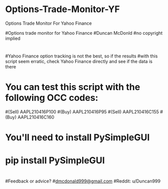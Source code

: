 # Options-Trade-Monitor-YF
Options Trade Monitor For Yahoo Finance

#Options trade monitor for Yahoo Finance
#Duncan McDonld
#no copyright implied
#
#Yahoo Finance option tracking is not the best, so if the results
#with this script seem erratic, check Yahoo Finance directly and see if the data is there
#
# You can test this script with the following OCC codes:
#(Sell) AAPL210416P100
#(Buy) AAPL210416P95
#(Sell) AAPL210416C155
#(Buy) AAPL210416C160
#
# You'll need to install PySimpleGUI
# pip install PySimpleGUI
#
#Feedback or advice?
#dmcdonald999@gmail.com
#Reddit: u/Duncan999
#
